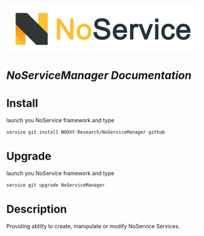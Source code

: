 ![](https://raw.githubusercontent.com/NOOXY-inc/Art-Collection/master/NoService/NoService.png)
# ***NoServiceManager Documentation***

# Install
launch you NoService framework and type
```
service git install NOOXY-Research/NoServiceManager github
```

# Upgrade
launch you NoService framework and type
```
service git upgrade NoServiceManager
```

# Description
Providing ablilty to create, manipulate or modify NoService Services.
